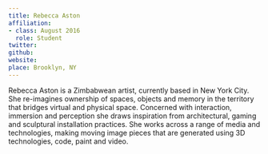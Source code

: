 ```yaml
---
title: Rebecca Aston
affiliation:
- class: August 2016
  role: Student
twitter: 
github: 
website: 
place: Brooklyn, NY
---
```

Rebecca Aston is a Zimbabwean artist, currently based in New York City. She re-imagines ownership of spaces, objects and memory in the territory that bridges virtual and physical space. Concerned with interaction, immersion and perception she draws inspiration from architectural, gaming and sculptural installation practices. She works across a range of media and technologies, making moving image pieces that are generated using 3D technologies, code, paint and video.